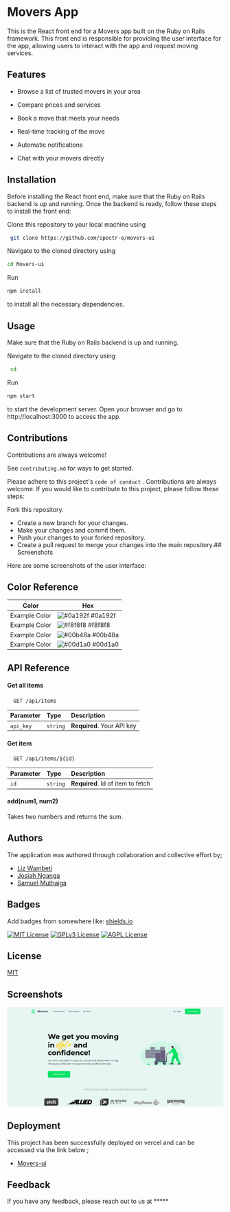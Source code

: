 
# Movers App

This is the React front end for a Movers app built on the Ruby on Rails framework. This front end is responsible for providing the user interface for the app, allowing users to interact with the app and request moving services.


## Features

- Browse a list of trusted movers in your area

- Compare prices and services

- Book a move that meets your needs

- Real-time tracking of the move

- Automatic notifications

- Chat with your movers directly


## Installation

Before installing the React front end, make sure that the Ruby on Rails backend is up and running. Once the backend is ready, follow these steps to install the front end:

Clone this repository to your local machine using
```bash
 git clone https://github.com/spectr-e/movers-ui
 ```
Navigate to the cloned directory using 
```bash 
cd Movers-ui
```
Run 
```bash
npm install
```
 to install all the necessary dependencies.
    
## Usage

Make sure that the Ruby on Rails backend is up and running.

Navigate to the cloned directory using 
```bash 
 cd
```
Run 
```bash
npm start
```
 to start the development server.
Open your browser and go to http://localhost:3000 to access the app.
## Contributions

Contributions are always welcome!

See `contributing.md` for ways to get started.

Please adhere to this project's `code of conduct`
.
Contributions are always welcome. If you would like to contribute to this project, please follow these steps:

Fork this repository.

- Create a new branch for your changes.
- Make your changes and commit them.
- Push your changes to your forked repository.
- Create a pull request to merge your changes into the main repository.## Screenshots

Here are some screenshots of the user interface:

<!-- ## User Interface

### Home Page

![Hero page](/src/assets/hero.png)
*The hero section of the application, showing a preview of the UI* -->

## Color Reference

| Color             | Hex                                                                |
| ----------------- | ------------------------------------------------------------------ |
| Example Color | ![#0a192f](https://via.placeholder.com/10/0a192f?text=+) #0a192f |
| Example Color | ![#f8f8f8](https://via.placeholder.com/10/f8f8f8?text=+) #f8f8f8 |
| Example Color | ![#00b48a](https://via.placeholder.com/10/00b48a?text=+) #00b48a |
| Example Color | ![#00d1a0](https://via.placeholder.com/10/00b48a?text=+) #00d1a0 |


## API Reference

#### Get all items

```http
  GET /api/items
```

| Parameter | Type     | Description                |
| :-------- | :------- | :------------------------- |
| `api_key` | `string` | **Required**. Your API key |

#### Get item

```http
  GET /api/items/${id}
```

| Parameter | Type     | Description                       |
| :-------- | :------- | :-------------------------------- |
| `id`      | `string` | **Required**. Id of item to fetch |

#### add(num1, num2)

Takes two numbers and returns the sum.


## Authors
The application was authored through collaboration and collective effort by;

- [Liz Wambeti](https://github.com/lizdmukami)
- [Josiah Nganga]()
- [Samuel Muthaiga]()


## Badges

Add badges from somewhere like: [shields.io](https://shields.io/)

[![MIT License](https://img.shields.io/badge/License-MIT-green.svg)](https://choosealicense.com/licenses/mit/)
[![GPLv3 License](https://img.shields.io/badge/License-GPL%20v3-yellow.svg)](https://opensource.org/licenses/)
[![AGPL License](https://img.shields.io/badge/license-AGPL-blue.svg)](http://www.gnu.org/licenses/agpl-3.0)


## License

[MIT](https://choosealicense.com/licenses/mit/)


## Screenshots

![App Screenshot](/src/assets/hero.png)


## Deployment

This project has been successfully deployed on vercel and can be accessed via the link below ;

- [Movers-ui](https://movers-oqbb632y4-spectr-e.vercel.app/)
## Feedback

If you have any feedback, please reach out to us at *****

